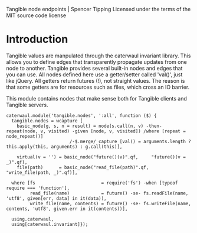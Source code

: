 Tangible node endpoints | Spencer Tipping
Licensed under the terms of the MIT source code license

# Introduction

Tangible values are manpulated through the caterwaul invariant library. This allows you to define edges that transparently propagate updates from one node to another. Tangible provides several
built-in nodes and edges that you can use. All nodes defined here use a getter/setter called 'val()', just like jQuery. All getters return futures (!), not straight values. The reason is that
some getters are for resources such as files, which cross an IO barrier.

This module contains nodes that make sense both for Tangible clients and Tangible servers.

    caterwaul.module('tangible.nodes', ':all', function ($) {
      tangible.nodes = wcapture [
        basic_node(g, s, n = result) = node(s.call(n, v) -then- repeat(node, v, visited) -given [node, v, visited]) /where [repeat = node_repeat()]
                            /-$.merge/ capture [val() = arguments.length ? this.apply(this, arguments) : g.call(this)],

        virtual(v = '') = basic_node("future()(v)".qf,     "future()(v = _)".qf),
        file(path)      = basic_node("read_file(path)".qf, "write_file(path, _)".qf)],

      where [fs                         = require('fs') -when [typeof require === 'function'],
             read_file(name)            = future() -se- fs.readFile(name, 'utf8', given[err, data] in it(data)),
             write_file(name, contents) = future() -se- fs.writeFile(name, contents, 'utf8', given.err in it(contents))],

      using.caterwaul,
      using[caterwaul.invariant]});